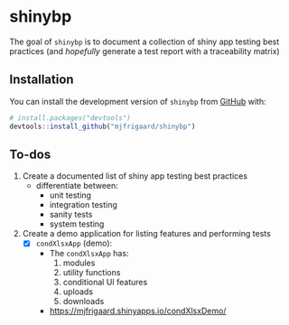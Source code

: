 
<!-- README.md is generated from README.Rmd. Please edit that file -->

# shinybp

<!-- badges: start -->
<!-- badges: end -->

The goal of `shinybp` is to document a collection of shiny app testing
best practices (and *hopefully* generate a test report with a
traceability matrix)

## Installation

You can install the development version of `shinybp` from
[GitHub](https://github.com/) with:

``` r
# install.packages("devtools")
devtools::install_github("mjfrigaard/shinybp")
```

## To-dos

1.  Create a documented list of shiny app testing best practices
    - differentiate between:
      - unit testing  
      - integration testing  
      - sanity tests  
      - system testing
2.  Create a demo application for listing features and performing tests
    - [x] `condXlsxApp` (demo):
      - The `condXlsxApp` has:
        1.  modules  
        2.  utility functions  
        3.  conditional UI features  
        4.  uploads  
        5.  downloads  
      - <https://mjfrigaard.shinyapps.io/condXlsxDemo/>
